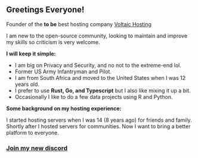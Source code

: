 ## Greetings Everyone!

Founder of the **to be** best hosting company [Voltaic Hosting](https://www.voltaic.host) 

I am new to the open-source community, looking to maintain and improve my skills so criticism is very welcome.

**I will keep it simple:**

- I am big on Privacy and Security, and no not to the extreme-end lol.
- Former US Army Infantryman and Pilot.
- I am from South Africa and moved to the United States when I was 12 years old.
- I prefer to use **Rust, Go, and Typescript** but I also like mixing it up a bit.
- Occasionally I like to do a few data projects using R and Python.

**Some background on my hosting experience:**

I started hosting servers when I was 14 (8 years ago) for friends and family. Shortly after I hosted servers for communities. Now I want to bring a better platform to everyone. 

### [Join my new discord](https://discord.gg/7HsqmvrqKG)
